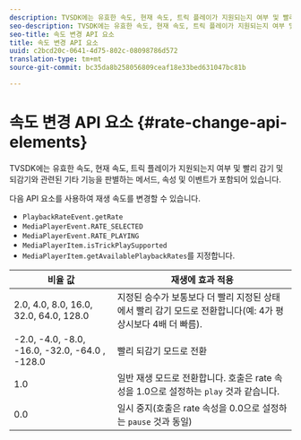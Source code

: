 ```yaml
---
description: TVSDK에는 유효한 속도, 현재 속도, 트릭 플레이가 지원되는지 여부 및 빨리 감기 및 되감기와 관련된 기타 기능을 판별하는 메서드, 속성 및 이벤트가 포함되어 있습니다.
seo-description: TVSDK에는 유효한 속도, 현재 속도, 트릭 플레이가 지원되는지 여부 및 빨리 감기 및 되감기와 관련된 기타 기능을 판별하는 메서드, 속성 및 이벤트가 포함되어 있습니다.
seo-title: 속도 변경 API 요소
title: 속도 변경 API 요소
uuid: c2bcd20c-0641-4d75-802c-08098786d572
translation-type: tm+mt
source-git-commit: bc35da8b258056809ceaf18e33bed631047bc81b

---
```



# 속도 변경 API 요소 {#rate-change-api-elements}

TVSDK에는 유효한 속도, 현재 속도, 트릭 플레이가 지원되는지 여부 및 빨리 감기 및 되감기와 관련된 기타 기능을 판별하는 메서드, 속성 및 이벤트가 포함되어 있습니다.

<!--<a id="section_E5D37C71323947E2AED8B866D9835E31"></a>-->

다음 API 요소를 사용하여 재생 속도를 변경할 수 있습니다.

* `PlaybackRateEvent.getRate`
* `MediaPlayerEvent.RATE_SELECTED`
* `MediaPlayerEvent.RATE_PLAYING`
* `MediaPlayerItem.isTrickPlaySupported`
* `MediaPlayerItem.getAvailablePlaybackRates`를 지정합니다.

| **비율 값** | **재생에 효과 적용** |
|---|---|
| 2.0, 4.0, 8.0, 16.0, 32.0, 64.0, 128.0 | 지정된 승수가 보통보다 더 빨리 지정된 상태에서 빨리 감기 모드로 전환합니다(예: 4가 평상시보다 4배 더 빠름). |
| -2.0, -4.0, -8.0, -16.0, -32.0, -64.0 , -128.0 | 빨리 되감기 모드로 전환 |
| 1.0 | 일반 재생 모드로 전환합니다. 호출은 rate 속성을 1.0으로 설정하는 `play` 것과 같습니다. |
| 0.0 | 일시 중지(호출은 rate 속성을 0.0으로 설정하는 `pause` 것과 동일) |